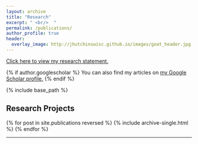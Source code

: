 ```yaml
---
layout: archive
title: "Research"
excerpt: " <br/>  "
permalink: /publications/
author_profile: true
header:
  overlay_image: http://jhutchinswisc.github.io/images/goat_header.jpg
---
```

[Click here to view my research statement.](http://jhutchinswisc.github.io/files/Jared_Hutchins_Research_Statement.pdf)

{% if author.googlescholar %}
  You can also find my articles on <u><a href="{{author.googlescholar}}">my Google Scholar profile</a>.</u>
{% endif %}

{% include base_path %}
<h2> Research Projects </h2>
{% for post in site.publications reversed %}
  {% include archive-single.html %}
{% endfor %}





-----

